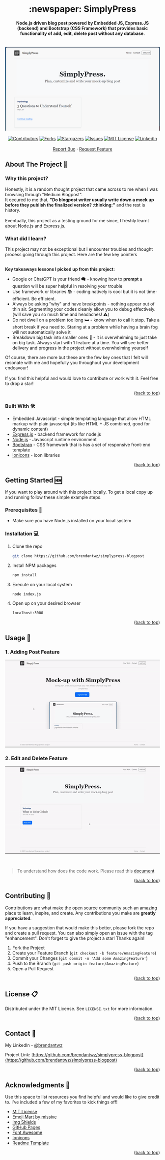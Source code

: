 
<h1 align="center">
   :newspaper: SimplyPress 
</h1>

<h4 align="center">
    Node.js driven blog post powered by Embedded JS, Express.JS (backend) and Bootstrap (CSS Framework) that provides basic functionality of <b>add, edit, delete post</b> without any database.
</h4>

<!-- Improved compatibility of back to top link: See: https://github.com/brendantwz/simplypress-blogpost/pull/73 -->
<a name="readme-top"></a>
<!--
*** Thanks for checking out the Best-README-Template. If you have a suggestion
*** that would make this better, please fork the repo and create a pull request
*** or simply open an issue with the tag "enhancement".
*** Don't forget to give the project a star!
*** Thanks again! Now go create something AMAZING! :D
-->




<!-- PROJECT LOGO -->
<br />
<div align="center">
  <a href="https://github.com/brendantwz/simplypress-blogpost">
    <kbd><img src="public/images/about_image.PNG" width="auto" /></kbd>
  </a>

  <p align="center">
      <!-- PROJECT SHIELDS -->
<!--
*** I'm using markdown "reference style" links for readability.
*** Reference links are enclosed in brackets [ ] instead of parentheses ( ).
*** See the bottom of this document for the declaration of the reference variables
*** for contributors-url, forks-url, etc. This is an optional, concise syntax you may use.
*** https://www.markdownguide.org/basic-syntax/#reference-style-links
-->

[![Contributors][contributors-shield]][contributors-url]
[![Forks][forks-shield]][forks-url]
[![Stargazers][stars-shield]][stars-url]
[![Issues][issues-shield]][issues-url]
[![MIT License][license-shield]][license-url]
[![LinkedIn][linkedin-shield]][linkedin-url]
    <br />
    <br />
    <a href="https://github.com/brendantwz/simplypress-blogpost/issues">Report Bug</a>
    ·
    <a href="https://github.com/brendantwz/simplypress-blogpost/issues">Request Feature</a>
      
  </p>
</div>

<!-- ABOUT THE PROJECT -->
## About The Project :brain:

<h3>Why this project?</h3>
Honestly, it is a random thought project that came across to me when I was browsing through "Medium Blogpost". <br>
It occured to me that, <b>"Do blogpost writer usually write down a mock up before they publish the finalized version? :thinking:"</b> and the rest is history. <br>
<br>
Eventually, this project as a testing ground for me since, I freshly learnt about Node.js and Express.js. 

<h3>What did I learn?</h3>
This project may not be exceptional but I encounter troubles and thought process going through this project. Here are the few key pointers
<br>
<br>

<b>Key takeaways lessons I picked up from this project:</b>
* Google or ChatGPT is your friend :left_speech_bubble: - knowing how to <b>prompt</b> a question will be super helpful in resolving your trouble
* Use framework or libraries :books: - coding natively is cool but it is not time-efficient. Be efficient.
* Always be asking "why" and have breakpoints  - nothing appear out of thin air. Segmenting your codes cleanly allow you to debug effectively. (will save you so much time and headaches! :warning:)
* Do not dwell on a problem too long :bed: - know when to call it stop. Take a short break if you need to. Staring at a problem while having a brain fog will not automatically solve it
* Breakdown big task into smaller ones :pinching_hand: - it is overwhelming to just take on big task. Always start with 1 feature at a time. You will see better delivery and progress in the project without overwhelming yourself

Of course, there are more but these are the few key ones that I felt will resonate with me and hopefully you throughout your development endeavour!<br>
<br>
If you find this helpful and would love to contribute or work with it. Feel free to drop a star!

<p align="right">(<a href="#readme-top">back to top</a>)</p>



### Built With :hammer_and_wrench:
* Embedded Javascript - simple templating language that allow HTML markup with plain javascript (its like HTML + JS combined, good for dynamic content)
* <a href="https://expressjs.com/">Express.js</a> - backend framework for node.js
* <a href="https://nodejs.org/en">Node.js</a> - Javascript runtime environment
* <a href="https://getbootstrap.com/">Bootstrap</a> - CSS framework that is has a set of responsive front-end template
* <a href="https://ionic.io/ionicons">ionicons</a> -  icon libraries

<p align="right">(<a href="#readme-top">back to top</a>)</p>



<!-- GETTING STARTED -->
## Getting Started :new:

If you want to play around with this project locally.
To get a local copy up and running follow these simple example steps.

### Prerequisites :eyes:

* Make sure you have Node.js installed on your local system

### Installation :computer:

1. Clone the repo
   ```sh
   git clone https://github.com/brendantwz/simplypress-blogpost
   ```
2. Install NPM packages
   ```sh
   npm install
   ```
3. Execute on your local system 
   ```sh
   node index.js
   ```
4. Open up on your desired browser
   ```sh
   localhost:3000
   ```

<p align="right">(<a href="#readme-top">back to top</a>)</p>



<!-- USAGE EXAMPLES -->
## Usage :space_invader:

<h3>1. Adding Post Feature</h3>

<div align="center">

![](https://github.com/brendantwz/simplypress-blogpost/blob/main/public/images/simplypress-addpost.gif)

</div>

<h3>2. Edit and Delete Feature</h3>

<div align="center">

![](https://github.com/brendantwz/simplypress-blogpost/blob/main/public/images/simplypress-edit-delete.gif)

</div>
<br>

> To understand how does the code work. Please read this <a href="https://github.com/brendantwz/simplypress-blogpost/blob/main/README_code.txt">document</a>

<p align="right">(<a href="#readme-top">back to top</a>)</p>


<!-- CONTRIBUTING -->
## Contributing :gift:

Contributions are what make the open source community such an amazing place to learn, inspire, and create. Any contributions you make are **greatly appreciated**.

If you have a suggestion that would make this better, please fork the repo and create a pull request. You can also simply open an issue with the tag "enhancement".
Don't forget to give the project a star! Thanks again!

1. Fork the Project
2. Create your Feature Branch (`git checkout -b feature/AmazingFeature`)
3. Commit your Changes (`git commit -m 'Add some AmazingFeature'`)
4. Push to the Branch (`git push origin feature/AmazingFeature`)
5. Open a Pull Request

<p align="right">(<a href="#readme-top">back to top</a>)</p>



<!-- LICENSE -->
## License :clipboard:

Distributed under the MIT License. See `LICENSE.txt` for more information.

<p align="right">(<a href="#readme-top">back to top</a>)</p>



<!-- CONTACT -->
## Contact :iphone:

My LinkedIn - [@brendantwz](https://linkedin.com/in/brendantwz)

Project Link: [https://github.com/brendantwz/simplypress-blogpost](https://github.com/brendantwz/simplypress-blogpost)

<p align="right">(<a href="#readme-top">back to top</a>)</p>



<!-- ACKNOWLEDGMENTS -->
## Acknowledgments :muscle:

Use this space to list resources you find helpful and would like to give credit to. I've included a few of my favorites to kick things off!

* [MIT License](https://choosealicense.com/licenses/mit/)
* [Emoji Mart by missive](https://github-emoji-picker.rickstaa.dev/)
* [Img Shields](https://shields.io)
* [GitHub Pages](https://pages.github.com)
* [Font Awesome](https://fontawesome.com)
* [Ionicons](https://ionic.io/ionicons)
* [Readme Template](https://github.com/twanmulder/github-readme-templates)

<p align="right">(<a href="#readme-top">back to top</a>)</p>



<!-- MARKDOWN LINKS & IMAGES -->
<!-- https://www.markdownguide.org/basic-syntax/#reference-style-links -->
[contributors-shield]: https://img.shields.io/github/contributors/brendantwz/simplypress-blogpost.svg?style=for-the-badge
[contributors-url]: https://github.com/brendantwz/simplypress-blogpost/graphs/contributors
[forks-shield]: https://img.shields.io/github/forks/brendantwz/simplypress-blogpost.svg?style=for-the-badge
[forks-url]: https://github.com/brendantwz/simplypress-blogpost/network/members
[stars-shield]: https://img.shields.io/github/stars/brendantwz/simplypress-blogpost.svg?style=for-the-badge
[stars-url]: https://github.com/brendantwz/simplypress-blogpost/stargazers
[issues-shield]: https://img.shields.io/github/issues/brendantwz/simplypress-blogpost.svg?style=for-the-badge
[issues-url]: https://github.com/brendantwz/simplypress-blogpost/issues
[license-shield]: https://img.shields.io/github/license/brendantwz/simplypress-blogpost.svg?style=for-the-badge
[license-url]: https://github.com/brendantwz/simplypress-blogpost/blob/master/LICENSE.txt
[linkedin-shield]: https://img.shields.io/badge/-LinkedIn-black.svg?style=for-the-badge&logo=linkedin&colorB=555
[linkedin-url]: https://linkedin.com/in/brendantwz
